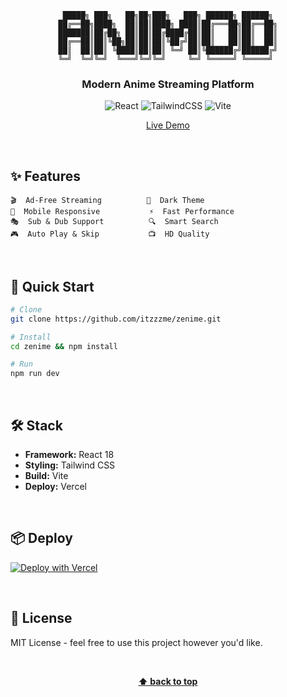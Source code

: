 <div align="center">

```
 █████╗ ███╗   ██╗██╗███╗   ███╗ ██████╗ ██████╗ 
██╔══██╗████╗  ██║██║████╗ ████║██╔═══██╗██╔══██╗
███████║██╔██╗ ██║██║██╔████╔██║██║   ██║██║  ██║
██╔══██║██║╚██╗██║██║██║╚██╔╝██║██║   ██║██║  ██║
██║  ██║██║ ╚████║██║██║ ╚═╝ ██║╚██████╔╝██████╔╝
╚═╝  ╚═╝╚═╝  ╚═══╝╚═╝╚═╝     ╚═╝ ╚═════╝ ╚═════╝ 
```

### Modern Anime Streaming Platform

![React](https://img.shields.io/badge/React-20232A?style=flat-square&logo=react&logoColor=61DAFB)
![TailwindCSS](https://img.shields.io/badge/Tailwind-20232A?style=flat-square&logo=tailwind-css&logoColor=06B6D4)
![Vite](https://img.shields.io/badge/Vite-20232A?style=flat-square&logo=vite&logoColor=646CFF)

[Live Demo](https://animod.dev) 

</div>

<br/>

## ✨ Features

```
🎬  Ad-Free Streaming          🌙  Dark Theme
📱  Mobile Responsive           ⚡  Fast Performance  
🎭  Sub & Dub Support          🔍  Smart Search
🎮  Auto Play & Skip           📺  HD Quality
```

<br/>

## 🚀 Quick Start

```bash
# Clone
git clone https://github.com/itzzzme/zenime.git

# Install
cd zenime && npm install

# Run
npm run dev
```

<br/>

## 🛠️ Stack

- **Framework:** React 18
- **Styling:** Tailwind CSS
- **Build:** Vite
- **Deploy:** Vercel

<br/>

## 📦 Deploy

[![Deploy with Vercel](https://vercel.com/button)](https://vercel.com/new/clone?repository-url=https://github.com/itzzzme/zenime)

<br/>

## 📝 License

MIT License - feel free to use this project however you'd like.

<br/>

<div align="center">

**[⬆ back to top](#)**

</div>
